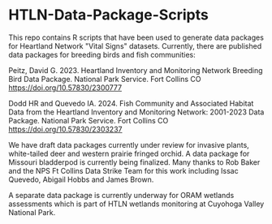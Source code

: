 # HTLN-Data-Package-Scripts

This repo contains R scripts that have been used to generate data packages for 
Heartland Network "Vital Signs" datasets. Currently, there are published data packages
for breeding birds and fish communities:

Peitz, David G. 2023. Heartland Inventory and Monitoring Network Breeding Bird Data 
Package. National Park Service. Fort Collins CO 
https://doi.org/10.57830/2300777

Dodd HR and Quevedo IA. 2024. Fish Community and Associated Habitat Data from the 
Heartland Inventory and Monitoring Network: 2001-2023 Data Package. National 
Park Service. Fort Collins CO https://doi.org/10.57830/2303237

We have draft data packages currently under review for invasive plants, white-tailed
deer and western prairie fringed orchid. A data package for Missouri bladderpod is
currently being finalized. Many thanks to Rob Baker and the NPS Ft Collins Data 
Strike Team for this work including Issac Quevedo, Abigail Hobbs and James Brown.

A separate data package is currently underway for ORAM wetlands assessments which 
is part of HTLN wetlands monitoring at Cuyohoga Valley National Park.



